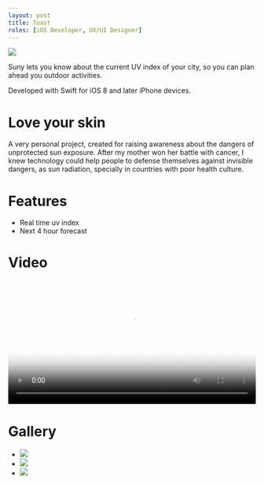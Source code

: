 ```yaml
---
layout: post
title: Toast
roles: [iOS Developer, UX/UI Designer]
---
```


![](/static/media/posts/Suny/suny-banner.jpg)

Suny lets you know about the current UV index of your city, so you can plan ahead you outdoor activities.

Developed with Swift for iOS 8 and later iPhone devices.

# Love your skin

A very personal project, created for raising awareness about the dangers of unprotected sun exposure. After my mother won her battle with cancer, I knew technology could help people to defense themselves against invisible dangers, as sun radiation, specially in countries with poor health culture.

# Features

- Real time uv index
- Next 4 hour forecast

# Video

<p>
<video width="100%" controls preload="metadata" poster="/static/media/posts/Suny/videos/suny-1.jpg">
<source src="/static/media/posts/Suny/videos/suny-1.mp4" type="video/mp4">
</video>
</p>

# Gallery

<div id="postContentGallery">
	<ul>
		<li class="portrait">
			<img src="static/media/posts/Suny/gallery/suny-1.jpg">
		</li>
		<li class="portrait">
			<img src="static/media/posts/Suny/gallery/suny-2.jpg">
		</li>
		<li class="portrait">
			<img src="static/media/posts/Suny/gallery/suny-3.jpg">
		</li>
	</ul>
</div>

